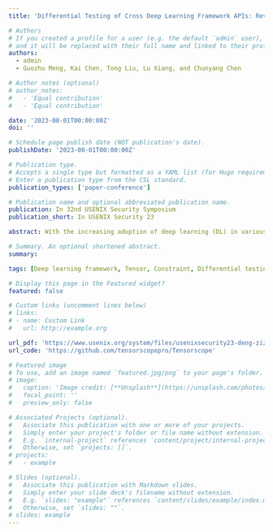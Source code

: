 ```yaml
---
title: 'Differential Testing of Cross Deep Learning Framework APIs: Revealing Inconsistencies and Vulnerabilities'

# Authors
# If you created a profile for a user (e.g. the default `admin` user), write the username (folder name) here
# and it will be replaced with their full name and linked to their profile.
authors:
  - admin
  - Guozhu Meng, Kai Chen, Tong Liu, Lu Xiang, and Chunyang Chen

# Author notes (optional)
# author_notes:
#   - 'Equal contribution'
#   - 'Equal contribution'

date: '2023-08-01T00:00:00Z'
doi: ''

# Schedule page publish date (NOT publication's date).
publishDate: '2023-08-01T00:00:00Z'

# Publication type.
# Accepts a single type but formatted as a YAML list (for Hugo requirements).
# Enter a publication type from the CSL standard.
publication_types: ['paper-conference']

# Publication name and optional abbreviated publication name.
publication: In 32nd USENIX Security Symposium
publication_short: In USENIX Security 23

abstract: With the increasing adoption of deep learning (DL) in various applications, developers often reuse models by, for example, performing model conversion among frameworks to raise productivity. However, security bugs in model conversion may make models behave differently across DL frameworks, and cause unpredictable errors. Prior studies primarily focus on the security of individual DL frameworks, but few of them can cope with the inconsistencies and security bugs during cross-framework conversion. Furthermore, the impact of these issues on DL applications remains largely unexplored. To this end, we propose TENSORSCOPE, a novel approach to test cross-framework APIs for security bugs. It takes as input a number of counterpart APIs that are supposed to be equivalent in functionality, then performs differential testing to identify the inconsistencies. We design novel strategies to boost testing efficiency, including 1) joint constraint analysis to raise the quality of test cases, and 2) error-guided test case fixing to refine the constraints for input. TENSORSCOPE is extensively evaluated on 1,658 APIs of six popular DL frameworks. The results show that TENSORSCOPE is more effective than FreeFuzz and DocTer by raising 28.7% and 24.3% code coverage, respectively. We find 257 bugs including 230 new bugs, and receive 8 CVEs and $1,100+ bounty with developers' acknowledgment. Most importantly, we make the first attempt to exploit these inconsistencies to make the accuracy of three models reduced by at most 3.5%.

# Summary. An optional shortened abstract.
summary: 

tags: [Deep learning framework, Tensor, Constraint, Differential testing]

# Display this page in the Featured widget?
featured: false

# Custom links (uncomment lines below)
# links:
# - name: Custom Link
#   url: http://example.org

url_pdf: 'https://www.usenix.org/system/files/usenixsecurity23-deng-zizhuang.pdf'
url_code: 'https://github.com/tensorscopepro/Tensorscope'

# Featured image
# To use, add an image named `featured.jpg/png` to your page's folder.
# image:
#   caption: 'Image credit: [**Unsplash**](https://unsplash.com/photos/pLCdAaMFLTE)'
#   focal_point: ''
#   preview_only: false

# Associated Projects (optional).
#   Associate this publication with one or more of your projects.
#   Simply enter your project's folder or file name without extension.
#   E.g. `internal-project` references `content/project/internal-project/index.md`.
#   Otherwise, set `projects: []`.
# projects:
#   - example

# Slides (optional).
#   Associate this publication with Markdown slides.
#   Simply enter your slide deck's filename without extension.
#   E.g. `slides: "example"` references `content/slides/example/index.md`.
#   Otherwise, set `slides: ""`.
# slides: example
---
```


<!-- {{% callout note %}}
Click the _Cite_ button above to demo the feature to enable visitors to import publication metadata into their reference management software.
{{% /callout %}}

{{% callout note %}}
Create your slides in Markdown - click the _Slides_ button to check out the example.
{{% /callout %}}

Add the publication's **full text** or **supplementary notes** here. You can use rich formatting such as including [code, math, and images](https://wowchemy.com/docs/content/writing-markdown-latex/). -->
